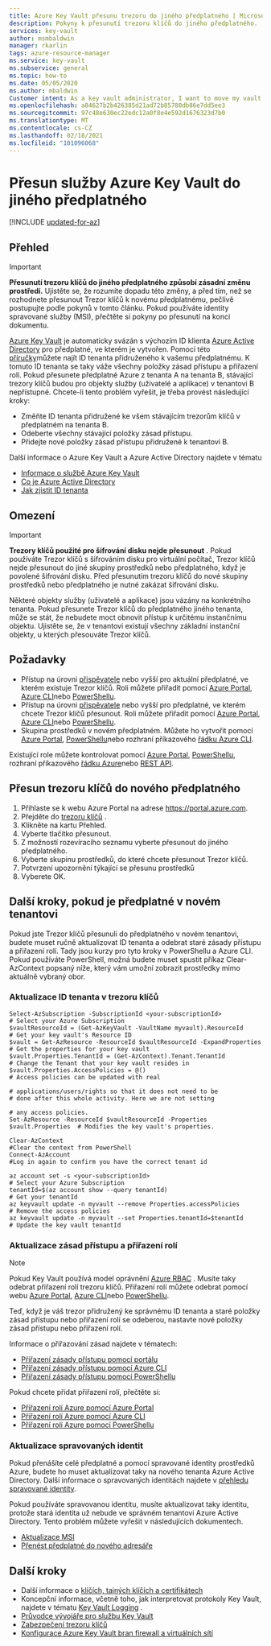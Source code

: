 ```yaml
---
title: Azure Key Vault přesunu trezoru do jiného předplatného | Microsoft Docs
description: Pokyny k přesunutí trezoru klíčů do jiného předplatného.
services: key-vault
author: msmbaldwin
manager: rkarlin
tags: azure-resource-manager
ms.service: key-vault
ms.subservice: general
ms.topic: how-to
ms.date: 05/05/2020
ms.author: mbaldwin
Customer intent: As a key vault administrator, I want to move my vault to another subscription.
ms.openlocfilehash: a84627b2b426385d21ad72b85780db86e7dd5ee3
ms.sourcegitcommit: 97c48e630ec22edc12a0f8e4e592d1676323d7b0
ms.translationtype: MT
ms.contentlocale: cs-CZ
ms.lasthandoff: 02/18/2021
ms.locfileid: "101096068"
---
```

# <a name="moving-an-azure-key-vault-to-another-subscription"></a>Přesun služby Azure Key Vault do jiného předplatného

[!INCLUDE [updated-for-az](../../../includes/updated-for-az.md)]

## <a name="overview"></a>Přehled

> [!IMPORTANT]
> **Přesunutí trezoru klíčů do jiného předplatného způsobí zásadní změnu prostředí.**
> Ujistěte se, že rozumíte dopadu této změny, a před tím, než se rozhodnete přesunout Trezor klíčů k novému předplatnému, pečlivě postupujte podle pokynů v tomto článku.
> Pokud používáte identity spravované služby (MSI), přečtěte si pokyny po přesunutí na konci dokumentu. 

[Azure Key Vault](overview.md) je automaticky svázán s výchozím ID klienta [Azure Active Directory](../../active-directory/fundamentals/active-directory-whatis.md) pro předplatné, ve kterém je vytvořen. Pomocí této [příručky](../../active-directory/fundamentals/active-directory-how-to-find-tenant.md)můžete najít ID tenanta přidruženého k vašemu předplatnému. K tomuto ID tenanta se taky váže všechny položky zásad přístupu a přiřazení rolí.  Pokud přesunete předplatné Azure z tenanta A na tenanta B, stávající trezory klíčů budou pro objekty služby (uživatelé a aplikace) v tenantovi B nepřístupné. Chcete-li tento problém vyřešit, je třeba provést následující kroky:

* Změňte ID tenanta přidružené ke všem stávajícím trezorům klíčů v předplatném na tenanta B.
* Odeberte všechny stávající položky zásad přístupu.
* Přidejte nové položky zásad přístupu přidružené k tenantovi B.

Další informace o Azure Key Vault a Azure Active Directory najdete v tématu
- [Informace o službě Azure Key Vault](overview.md)
- [Co je Azure Active Directory](../../active-directory/fundamentals/active-directory-whatis.md)
- [Jak zjistit ID tenanta](../../active-directory/fundamentals/active-directory-how-to-find-tenant.md)

## <a name="limitations"></a>Omezení

> [!IMPORTANT]
> **Trezory klíčů použité pro šifrování disku nejde přesunout** . Pokud používáte Trezor klíčů s šifrováním disku pro virtuální počítač, Trezor klíčů nejde přesunout do jiné skupiny prostředků nebo předplatného, když je povolené šifrování disku. Před přesunutím trezoru klíčů do nové skupiny prostředků nebo předplatného je nutné zakázat šifrování disku. 

Některé objekty služby (uživatelé a aplikace) jsou vázány na konkrétního tenanta. Pokud přesunete Trezor klíčů do předplatného jiného tenanta, může se stát, že nebudete moct obnovit přístup k určitému instančnímu objektu. Ujistěte se, že v tenantovi existují všechny základní instanční objekty, u kterých přesouváte Trezor klíčů.

## <a name="prerequisites"></a>Požadavky

* Přístup na úrovni [přispěvatele](../../role-based-access-control/built-in-roles.md#contributor) nebo vyšší pro aktuální předplatné, ve kterém existuje Trezor klíčů. Roli můžete přiřadit pomocí [Azure Portal](../../role-based-access-control/role-assignments-portal.md), [Azure CLI](../../role-based-access-control/role-assignments-cli.md)nebo [PowerShellu](../../role-based-access-control/role-assignments-powershell.md).
* Přístup na úrovni [přispěvatele](../../role-based-access-control/built-in-roles.md#contributor) nebo vyšší pro předplatné, ve kterém chcete Trezor klíčů přesunout. Roli můžete přiřadit pomocí [Azure Portal](../../role-based-access-control/role-assignments-portal.md), [Azure CLI](../../role-based-access-control/role-assignments-cli.md)nebo [PowerShellu](../../role-based-access-control/role-assignments-powershell.md).
* Skupina prostředků v novém předplatném. Můžete ho vytvořit pomocí [Azure Portal](../../azure-resource-manager/management/manage-resource-groups-portal.md), [PowerShellu](../../azure-resource-manager/management/manage-resource-groups-powershell.md)nebo rozhraní příkazového [řádku Azure CLI](../../azure-resource-manager/management/manage-resource-groups-cli.md).

Existující role můžete kontrolovat pomocí [Azure Portal](../../role-based-access-control/role-assignments-list-portal.md), [PowerShellu](../../role-based-access-control/role-assignments-list-powershell.md), rozhraní příkazového [řádku Azure](../../role-based-access-control/role-assignments-list-cli.md)nebo [REST API](../../role-based-access-control/role-assignments-list-rest.md).


## <a name="moving-a-key-vault-to-a-new-subscription"></a>Přesun trezoru klíčů do nového předplatného

1. Přihlaste se k webu Azure Portal na adrese https://portal.azure.com.
2. Přejděte do [trezoru klíčů](overview.md) .
3. Klikněte na kartu Přehled.
4. Vyberte tlačítko přesunout.
5. Z možností rozevíracího seznamu vyberte přesunout do jiného předplatného.
6. Vyberte skupinu prostředků, do které chcete přesunout Trezor klíčů.
7. Potvrzení upozornění týkající se přesunu prostředků
8. Vyberete OK.

## <a name="additional-steps-when-subscription-is-in-a-new-tenant"></a>Další kroky, pokud je předplatné v novém tenantovi

Pokud jste Trezor klíčů přesunuli do předplatného v novém tenantovi, budete muset ručně aktualizovat ID tenanta a odebrat staré zásady přístupu a přiřazení rolí. Tady jsou kurzy pro tyto kroky v PowerShellu a Azure CLI. Pokud používáte PowerShell, možná budete muset spustit příkaz Clear-AzContext popsaný níže, který vám umožní zobrazit prostředky mimo aktuálně vybraný obor. 

### <a name="update-tenant-id-in-a-key-vault"></a>Aktualizace ID tenanta v trezoru klíčů

```azurepowershell
Select-AzSubscription -SubscriptionId <your-subscriptionId>                # Select your Azure Subscription
$vaultResourceId = (Get-AzKeyVault -VaultName myvault).ResourceId          # Get your key vault's Resource ID 
$vault = Get-AzResource -ResourceId $vaultResourceId -ExpandProperties     # Get the properties for your key vault
$vault.Properties.TenantId = (Get-AzContext).Tenant.TenantId               # Change the Tenant that your key vault resides in
$vault.Properties.AccessPolicies = @()                                     # Access policies can be updated with real
                                                                           # applications/users/rights so that it does not need to be                             # done after this whole activity. Here we are not setting 
                                                                           # any access policies. 
Set-AzResource -ResourceId $vaultResourceId -Properties $vault.Properties  # Modifies the key vault's properties.

Clear-AzContext                                                            #Clear the context from PowerShell
Connect-AzAccount                                                          #Log in again to confirm you have the correct tenant id
````

```azurecli
az account set -s <your-subscriptionId>                                    # Select your Azure Subscription
tenantId=$(az account show --query tenantId)                               # Get your tenantId
az keyvault update -n myvault --remove Properties.accessPolicies           # Remove the access policies
az keyvault update -n myvault --set Properties.tenantId=$tenantId          # Update the key vault tenantId
```
### <a name="update-access-policies-and-role-assignments"></a>Aktualizace zásad přístupu a přiřazení rolí

> [!NOTE]
> Pokud Key Vault používá model oprávnění [Azure RBAC](../../role-based-access-control/overview.md) . Musíte taky odebrat přiřazení rolí trezoru klíčů. Přiřazení rolí můžete odebrat pomocí webu [Azure Portal](../../role-based-access-control/role-assignments-portal.md), [Azure CLI](../../role-based-access-control/role-assignments-cli.md)nebo [PowerShellu](../../role-based-access-control/role-assignments-powershell.md). 

Teď, když je váš trezor přidružený ke správnému ID tenanta a staré položky zásad přístupu nebo přiřazení rolí se odeberou, nastavte nové položky zásad přístupu nebo přiřazení rolí.

Informace o přiřazování zásad najdete v tématech:
- [Přiřazení zásady přístupu pomocí portálu](assign-access-policy-portal.md)
- [Přiřazení zásady přístupu pomocí Azure CLI](assign-access-policy-cli.md)
- [Přiřazení zásady přístupu pomocí PowerShellu](assign-access-policy-powershell.md)

Pokud chcete přidat přiřazení rolí, přečtěte si:
- [Přiřazení rolí Azure pomocí Azure Portal](../../role-based-access-control/role-assignments-portal.md)
- [Přiřazení rolí Azure pomocí Azure CLI](../../role-based-access-control/role-assignments-cli.md)
- [Přiřazení rolí Azure pomocí PowerShellu](../../role-based-access-control/role-assignments-powershell.md)


### <a name="update-managed-identities"></a>Aktualizace spravovaných identit

Pokud přenášíte celé předplatné a pomocí spravované identity prostředků Azure, budete ho muset aktualizovat taky na nového tenanta Azure Active Directory. Další informace o spravovaných identitách najdete v [přehledu spravované identity](../../active-directory/managed-identities-azure-resources/overview.md).

Pokud používáte spravovanou identitu, musíte aktualizovat taky identitu, protože stará identita už nebude ve správném tenantovi Azure Active Directory. Tento problém můžete vyřešit v následujících dokumentech. 

* [Aktualizace MSI](../../active-directory/managed-identities-azure-resources/known-issues.md#transferring-a-subscription-between-azure-ad-directories)
* [Přenést předplatné do nového adresáře](../../role-based-access-control/transfer-subscription.md)

## <a name="next-steps"></a>Další kroky

- Další informace o [klíčích, tajných klíčích a certifikátech](about-keys-secrets-certificates.md)
- Koncepční informace, včetně toho, jak interpretovat protokoly Key Vault, najdete v tématu [Key Vault Logging](logging.md) .
- [Průvodce vývojáře pro službu Key Vault](../general/developers-guide.md)
- [Zabezpečení trezoru klíčů](secure-your-key-vault.md)
- [Konfigurace Azure Key Vault bran firewall a virtuálních sítí](network-security.md)